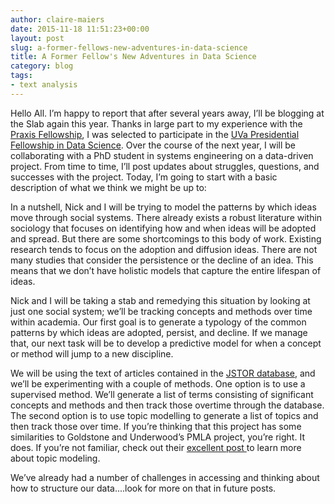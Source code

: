 ```yaml
---
author: claire-maiers
date: 2015-11-18 11:51:23+00:00
layout: post
slug: a-former-fellows-new-adventures-in-data-science
title: A Former Fellow's New Adventures in Data Science
category: blog
tags:
- text analysis
---
```


Hello All.  I’m happy to report that after several years away, I’ll be blogging at the Slab again this year.  Thanks in large part to my experience with the [Praxis Fellowship](http://scholarslab.org/graduate-fellowships/), I was selected to participate in the [UVa Presidential Fellowship in Data Science](http://gradstudies.virginia.edu/node/46).  Over the course of the next year, I will be collaborating with a PhD student in systems engineering on a data-driven project.  From time to time, I’ll post updates about struggles, questions, and successes with the project.  Today, I’m going to start with a basic description of what we think we might be up to:

In a nutshell, Nick and I will be trying to model the patterns by which ideas move through social systems.  There already exists a robust literature within sociology that focuses on identifying how and when ideas will be adopted and spread.  But there are some shortcomings to this body of work.  Existing research tends to focus on the adoption and diffusion ideas.  There are not many studies that consider the persistence or the decline of an idea.  This means that we don’t have holistic models that capture the entire lifespan of ideas. 
 
Nick and I will be taking a stab and remedying this situation by looking at just one social system; we’ll be tracking concepts and methods over time within academia.  Our first goal is to generate a typology of the common patterns by which ideas are adopted, persist, and decline.  If we manage that, our next task will be to develop a predictive model for when a concept or method will jump to a new discipline.

We will be using the text of articles contained in the [JSTOR database](http://dfr.jstor.org/), and we’ll be experimenting with a couple of methods.  One option is to use a supervised method.  We’ll generate a list of terms consisting of significant concepts and methods and then track those overtime through the database.  The second option is to use topic modelling to generate a list of topics and then track those over time.  If you’re thinking that this project has some similarities to Goldstone and Underwood’s PMLA project, you’re right. It does.  If you’re not familiar, check out their [excellent post ](http://andrewgoldstone.com/blog/2012/12/13/pmla/)to learn more about topic modeling.  

We’ve already had a number of challenges in accessing and thinking about how to structure our data....look for more on that in future posts. 

